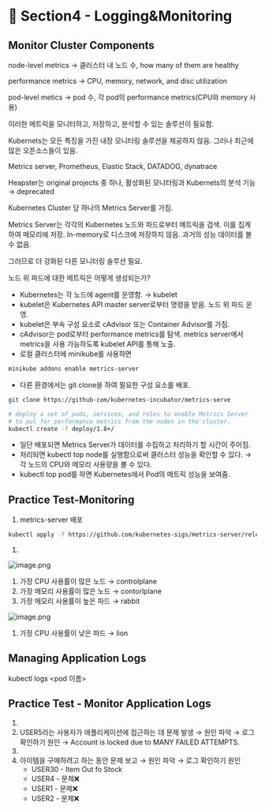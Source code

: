 # 🍨 Section4 - Logging&Monitoring

## Monitor Cluster Components


node-level metrics → 클러스터 내 노드 수, how many of them are healthy


performance metrics → CPU, memory, network, and disc utilization


pod-level  metics → pod 수, 각 pod의 performance metrics(CPU와 memory 사용)


이러한 메트릭을 모니터하고, 저장하고, 분석할 수 있는 솔루션이 필요함.


Kubernets는 모든 특징을 가진 내장 모니터링 솔루션을 제공하지 않음. 그러나 최근에 많은 오픈소스들이 있음.


Metrics server, Prometheus, Elastic Stack, DATADOG, dynatrace


Heapster는 original projects 중 하나, 활성화된 모니터링과 Kubernets의 분석 기능 → deprecated


Kubernetes Cluster 당 하나의 Metrics Server를 가짐.


Metrics Server는 각각의 Kubernetes 노드와 파드로부터 메트릭을 검색. 이를 집계하여 메모리에 저장. In-memory로 디스크에 저장하지 않음. 과거의 성능 데이터를 볼 수 없음.


그러므로 더 강화된 다른 모니터링 솔루션 필요.


노드 위 파드에 대한 메트릭은 어떻게 생성되는가?

- Kubernetes는 각 노드에 agent를 운영함. → kubelet
- kubelet은 Kubernetes API master server로부터 명령을 받음. 노드 위 파드 운영.
- kubelet은 부속 구성 요소로 cAdvisor 또는 Container Advisor를 가짐.
- cAdvisor는 pod로부터 performance metrics를 탐색. metrics server에서 metrics을 사용 가능하도록  kubelet API를 통해 노출.
- 로컬 클러스터에 minikube를 사용하면

```bash
minikube addons enable metrics-server
```

- 다른 환경에서는 git clone을 하여 필요한 구성 요소를 배포.

```bash
git clone https://github-com/kubernetes-incubator/metrics-serve

# deploy a set of pods, services, and roles to enable Metrics Server
# to pul for performance metrics from the nodes in the cluster.
kubectl create -f deploy/1.8+/
```

- 일단 배포되면 Metrics Server가 데이터를 수집하고 처리하기 할 시간이 주어짐.
- 처리되면 kubectl top node를 실행함으로써 클러스터 성능을 확인할 수 있다. → 각 노드의 CPU와 메모리 사용량을 볼 수 있다.
- kubectl top pod를 하면 Kubernetes에서 Pod의 메트릭 성능을 보여줌.

## Practice Test-Monitoring

1. metrics-server 배포

```bash
kubectl apply -f https://github.com/kubernetes-sigs/metrics-server/releases/latest/download/components.yaml
```

1. 

![image.png](https://prod-files-secure.s3.us-west-2.amazonaws.com/b2ea2032-00e9-4883-a13b-cb03cf5b2334/be867e9c-0d47-47a3-971e-146d2c8c7945/image.png?X-Amz-Algorithm=AWS4-HMAC-SHA256&X-Amz-Content-Sha256=UNSIGNED-PAYLOAD&X-Amz-Credential=ASIAZI2LB466XJTEFZCH%2F20250324%2Fus-west-2%2Fs3%2Faws4_request&X-Amz-Date=20250324T140903Z&X-Amz-Expires=3600&X-Amz-Security-Token=IQoJb3JpZ2luX2VjEJb%2F%2F%2F%2F%2F%2F%2F%2F%2F%2FwEaCXVzLXdlc3QtMiJGMEQCICQqAx4HEbuazOkTCpeV7X6hG9LSoNmhGdwGoSKtyrpFAiBqcZk3EW6IsP1P8K%2F%2FqF0jdivMpsSCr4asBwPDCxXVoiqIBAjv%2F%2F%2F%2F%2F%2F%2F%2F%2F%2F8BEAAaDDYzNzQyMzE4MzgwNSIMhAtcUUmMadLAhPCLKtwDkpxu2wBFAbpenmUvNYGwAhZk52VkbAkYYR%2BtyGjibIPw%2F3zYhIJhdDwGh25YpvFZKuLro6TCfrenDSFmK3eJZzNgTLcv8eicCbrV72WgmoGpgAPzbi3l1nSuIygvHbZEfolQrSjhp%2FDp2q%2BiNcVwqvKnAqaPn7Hv%2FJiW%2BPk0Rriwf59mFOxFyZmLJh2R1hH47z9ERuiGx%2B9sIjil6tgIA8P1yACUuNOFF6CDaMXEidrloro6d2GRZXrvx0FflajitlcqR3mmy1rx%2FuType86YI6CTm3AkSvhzb2XXB%2Fv%2F3z88sDMWSFQNtRKbKJAe7yN%2BAKuiHUleLpMtYMqTeaaPCgllinEW7mjHcUBDD3kwfKyk%2BlzZE%2FFzCZcYd4NfEDm%2FTAf2W9suN0B0FQy84P1xsPKKA1qEsC3FQfWaG7oFvO2WNRfCS6dEylzRdKEmEWnrpbiKGyeDma8zVA%2BxISsVBYTS8lMtpXxls0BQysnChDRjyW00e4VwXqkQCBP3xX0TvDK0SlBcbSHplX0e4mpt8itF7ElmmZGLHvXUXPV%2BlDdbmtONPWM5ytlX%2Brwt%2Fs02%2Bj0JVUauU%2B33WMtvz%2BmrgizbSfp95XJySaUKzeg6qjPCgMCAQO6K%2Fq7uTww7b6FvwY6pgF%2B9QaiW7LY3ht1IBbii8CjlPPjxiZRav3fOPwGDQnoiRVlA6N0g7wjOeo%2BmJozsJhl5Hgm9xBhzhRJeQICfPZML6f5f36NxXBBEd9JavB12k%2BAXJ1LVW0LlmNyTFd3Mm2cf4DCeq9wKr0mUerA00wDdZNaP5xM%2F9xKez6PaymMKUd7uZAQtqIqkvgGpDKNVdmPnrmbqmJpxeKen3mirM6TFGrIctsF&X-Amz-Signature=0d8da19f40e72af024aca38a2eb784a4c02eb1a331b2cf79e40cbb47ef594092&X-Amz-SignedHeaders=host&x-id=GetObject)

1. 가장 CPU 사용률이 많은 노드 → controlplane
2. 가장 메모리 사용률이 많은 노드 → contorlplane
3. 가장 메모리 사용률이 높은 파드 → rabbit

![image.png](https://prod-files-secure.s3.us-west-2.amazonaws.com/b2ea2032-00e9-4883-a13b-cb03cf5b2334/a5ad8203-cf78-4c06-9de1-67cb491aedc9/image.png?X-Amz-Algorithm=AWS4-HMAC-SHA256&X-Amz-Content-Sha256=UNSIGNED-PAYLOAD&X-Amz-Credential=ASIAZI2LB466XJTEFZCH%2F20250324%2Fus-west-2%2Fs3%2Faws4_request&X-Amz-Date=20250324T140903Z&X-Amz-Expires=3600&X-Amz-Security-Token=IQoJb3JpZ2luX2VjEJb%2F%2F%2F%2F%2F%2F%2F%2F%2F%2FwEaCXVzLXdlc3QtMiJGMEQCICQqAx4HEbuazOkTCpeV7X6hG9LSoNmhGdwGoSKtyrpFAiBqcZk3EW6IsP1P8K%2F%2FqF0jdivMpsSCr4asBwPDCxXVoiqIBAjv%2F%2F%2F%2F%2F%2F%2F%2F%2F%2F8BEAAaDDYzNzQyMzE4MzgwNSIMhAtcUUmMadLAhPCLKtwDkpxu2wBFAbpenmUvNYGwAhZk52VkbAkYYR%2BtyGjibIPw%2F3zYhIJhdDwGh25YpvFZKuLro6TCfrenDSFmK3eJZzNgTLcv8eicCbrV72WgmoGpgAPzbi3l1nSuIygvHbZEfolQrSjhp%2FDp2q%2BiNcVwqvKnAqaPn7Hv%2FJiW%2BPk0Rriwf59mFOxFyZmLJh2R1hH47z9ERuiGx%2B9sIjil6tgIA8P1yACUuNOFF6CDaMXEidrloro6d2GRZXrvx0FflajitlcqR3mmy1rx%2FuType86YI6CTm3AkSvhzb2XXB%2Fv%2F3z88sDMWSFQNtRKbKJAe7yN%2BAKuiHUleLpMtYMqTeaaPCgllinEW7mjHcUBDD3kwfKyk%2BlzZE%2FFzCZcYd4NfEDm%2FTAf2W9suN0B0FQy84P1xsPKKA1qEsC3FQfWaG7oFvO2WNRfCS6dEylzRdKEmEWnrpbiKGyeDma8zVA%2BxISsVBYTS8lMtpXxls0BQysnChDRjyW00e4VwXqkQCBP3xX0TvDK0SlBcbSHplX0e4mpt8itF7ElmmZGLHvXUXPV%2BlDdbmtONPWM5ytlX%2Brwt%2Fs02%2Bj0JVUauU%2B33WMtvz%2BmrgizbSfp95XJySaUKzeg6qjPCgMCAQO6K%2Fq7uTww7b6FvwY6pgF%2B9QaiW7LY3ht1IBbii8CjlPPjxiZRav3fOPwGDQnoiRVlA6N0g7wjOeo%2BmJozsJhl5Hgm9xBhzhRJeQICfPZML6f5f36NxXBBEd9JavB12k%2BAXJ1LVW0LlmNyTFd3Mm2cf4DCeq9wKr0mUerA00wDdZNaP5xM%2F9xKez6PaymMKUd7uZAQtqIqkvgGpDKNVdmPnrmbqmJpxeKen3mirM6TFGrIctsF&X-Amz-Signature=8b2b41fd35dce43bd89be32cbabe4554ca4565cc784d868ff275ba3b727c241d&X-Amz-SignedHeaders=host&x-id=GetObject)

1. 가장 CPU 사용률이 낮은 파드 → lion

## Managing Application Logs


kubectl logs <pod 이름>


## Practice Test - Monitor Application Logs

1. 
2. USER5라는 사용자가 애플리케이션에 접근하는 데 문제 발생 → 원인 파악 → 로그 확인하기
원인 → Account is locked due to MANY FAILED ATTEMPTS.
3. 
4. 아이템을 구매하려고 하는 동안 문제 보고 → 원인 파악 → 로그 확인하기
원인
    - USER30 - Item Out fo Stock
    - USER4 - 문제❌
    - USER1 - 문제❌
    - USER2 - 문제❌
